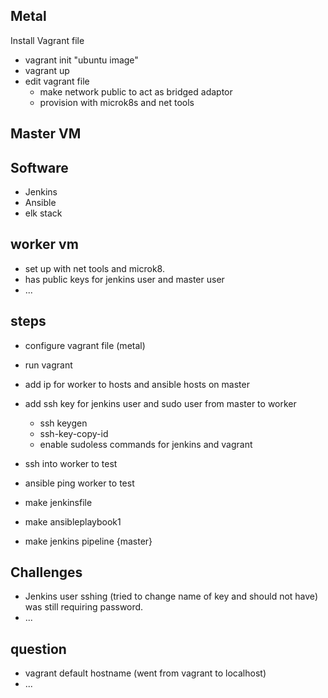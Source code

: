 Metal
- 
Install Vagrant file

- vagrant init "ubuntu image"
- vagrant up 
- edit vagrant file
	-  make network public to act as bridged adaptor
	-  provision with microk8s and net tools

Master VM
-
Software 
-
- Jenkins
- Ansible 
- elk stack 


worker vm
-
- set up with net tools and microk8.
- has public keys for jenkins user and master user
- ...




steps 
- 
- configure vagrant file (metal)
- run vagrant
- add ip for worker to hosts and ansible hosts on master
- add ssh key for jenkins user and sudo user from master to worker
	- ssh keygen
	- ssh-key-copy-id
	- enable sudoless commands for jenkins and vagrant

- ssh into worker to test
- ansible ping worker to test
- make jenkinsfile
- make ansibleplaybook1
- make jenkins pipeline {master}








Challenges
-
- Jenkins user sshing (tried to change name of key and should not have) was still requiring password. 
- ...







question
-
- vagrant default hostname (went from vagrant to localhost)
- ...

